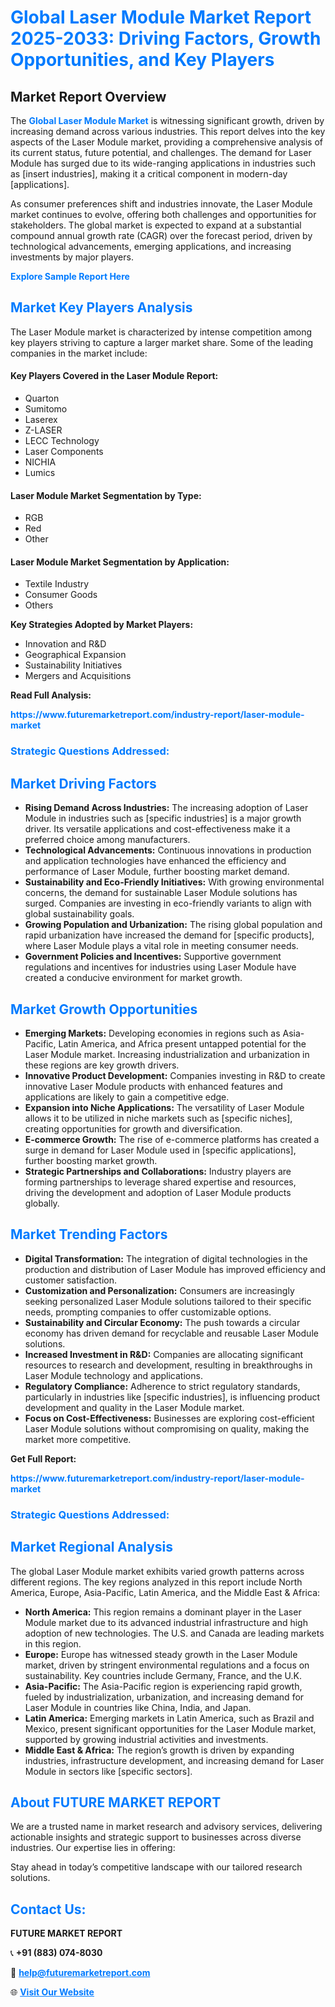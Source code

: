 <h1 style="color: #007BFF;">Global Laser Module Market Report 2025-2033: Driving Factors, Growth Opportunities, and Key Players</h1>

<section id="overview">
<h2>Market Report Overview</h2>
<p>The <a href="https://www.futuremarketreport.com/industry-report/laser-module-market" style="color: #007BFF; text-decoration: none;"><strong>Global Laser Module Market</strong></a> is witnessing significant growth, driven by increasing demand across various industries. This report delves into the key aspects of the Laser Module market, providing a comprehensive analysis of its current status, future potential, and challenges. The demand for Laser Module has surged due to its wide-ranging applications in industries such as [insert industries], making it a critical component in modern-day [applications].</p>
<p>As consumer preferences shift and industries innovate, the Laser Module market continues to evolve, offering both challenges and opportunities for stakeholders. The global market is expected to expand at a substantial compound annual growth rate (CAGR) over the forecast period, driven by technological advancements, emerging applications, and increasing investments by major players.</p>
</section>

<section id="overview">
<p><a href="https://www.futuremarketreport.com/request-sample/reportId=83453" style="color: #007BFF; text-decoration: none;"><strong>Explore Sample Report Here</strong></a></p>
</section>

<section id="key-players">
<h2 style="color: #007BFF;">Market Key Players Analysis</h2>
<p>The Laser Module market is characterized by intense competition among key players striving to capture a larger market share. Some of the leading companies in the market include:</p>
<h4>Key Players Covered in the Laser Module Report:</h4>
<ul><li>Quarton</li><li>Sumitomo</li><li>Laserex</li><li>Z-LASER</li><li>LECC Technology</li><li>Laser Components</li><li>NICHIA</li><li>Lumics</li></ul>
<h4>Laser Module Market Segmentation by Type:</h4>
<ul><li>RGB</li><li>Red</li><li>Other</li></ul>

<h4>Laser Module Market Segmentation by Application:</h4>
<ul><li>Textile Industry</li><li>Consumer Goods</li><li>Others</li></ul>
<p><strong>Key Strategies Adopted by Market Players:</strong></p>
<ul>
<li>Innovation and R&D</li>
<li>Geographical Expansion</li>
<li>Sustainability Initiatives</li>
<li>Mergers and Acquisitions</li>
</ul>
</section>

<section>
<p><strong>Read Full Analysis: </strong></p><a href="https://www.futuremarketreport.com/industry-report/laser-module-market" style="color: #007BFF; text-decoration: none;"><strong>https://www.futuremarketreport.com/industry-report/laser-module-market</strong></a>
<h3 style="color: #007BFF;">Strategic Questions Addressed:</h3>
</section>

<section id="driving-factors">
<h2 style="color: #007BFF;">Market Driving Factors</h2>
<ul>
<li><strong>Rising Demand Across Industries:</strong> The increasing adoption of Laser Module in industries such as [specific industries] is a major growth driver. Its versatile applications and cost-effectiveness make it a preferred choice among manufacturers.</li>
<li><strong>Technological Advancements:</strong> Continuous innovations in production and application technologies have enhanced the efficiency and performance of Laser Module, further boosting market demand.</li>
<li><strong>Sustainability and Eco-Friendly Initiatives:</strong> With growing environmental concerns, the demand for sustainable Laser Module solutions has surged. Companies are investing in eco-friendly variants to align with global sustainability goals.</li>
<li><strong>Growing Population and Urbanization:</strong> The rising global population and rapid urbanization have increased the demand for [specific products], where Laser Module plays a vital role in meeting consumer needs.</li>
<li><strong>Government Policies and Incentives:</strong> Supportive government regulations and incentives for industries using Laser Module have created a conducive environment for market growth.</li>
</ul>
</section>

<section id="growth-opportunities">
<h2 style="color: #007BFF;">Market Growth Opportunities</h2>
<ul>
<li><strong>Emerging Markets:</strong> Developing economies in regions such as Asia-Pacific, Latin America, and Africa present untapped potential for the Laser Module market. Increasing industrialization and urbanization in these regions are key growth drivers.</li>
<li><strong>Innovative Product Development:</strong> Companies investing in R&D to create innovative Laser Module products with enhanced features and applications are likely to gain a competitive edge.</li>
<li><strong>Expansion into Niche Applications:</strong> The versatility of Laser Module allows it to be utilized in niche markets such as [specific niches], creating opportunities for growth and diversification.</li>
<li><strong>E-commerce Growth:</strong> The rise of e-commerce platforms has created a surge in demand for Laser Module used in [specific applications], further boosting market growth.</li>
<li><strong>Strategic Partnerships and Collaborations:</strong> Industry players are forming partnerships to leverage shared expertise and resources, driving the development and adoption of Laser Module products globally.</li>
</ul>
</section>

<section id="trending-factors">
<h2 style="color: #007BFF;">Market Trending Factors</h2>
<ul>
<li><strong>Digital Transformation:</strong> The integration of digital technologies in the production and distribution of Laser Module has improved efficiency and customer satisfaction.</li>
<li><strong>Customization and Personalization:</strong> Consumers are increasingly seeking personalized Laser Module solutions tailored to their specific needs, prompting companies to offer customizable options.</li>
<li><strong>Sustainability and Circular Economy:</strong> The push towards a circular economy has driven demand for recyclable and reusable Laser Module solutions.</li>
<li><strong>Increased Investment in R&D:</strong> Companies are allocating significant resources to research and development, resulting in breakthroughs in Laser Module technology and applications.</li>
<li><strong>Regulatory Compliance:</strong> Adherence to strict regulatory standards, particularly in industries like [specific industries], is influencing product development and quality in the Laser Module market.</li>
<li><strong>Focus on Cost-Effectiveness:</strong> Businesses are exploring cost-efficient Laser Module solutions without compromising on quality, making the market more competitive.</li>
</ul>
</section>

<section>
<p><strong>Get Full Report: </strong></p><a href="https://www.futuremarketreport.com/industry-report/laser-module-market" style="color: #007BFF; text-decoration: none;"><strong>https://www.futuremarketreport.com/industry-report/laser-module-market</strong></a>
<h3 style="color: #007BFF;">Strategic Questions Addressed:</h3>
</section>


<section id="regional-analysis">
<h2 style="color: #007BFF;">Market Regional Analysis</h2>
<p>The global Laser Module market exhibits varied growth patterns across different regions. The key regions analyzed in this report include North America, Europe, Asia-Pacific, Latin America, and the Middle East & Africa:</p>
<ul>
<li><strong>North America:</strong> This region remains a dominant player in the Laser Module market due to its advanced industrial infrastructure and high adoption of new technologies. The U.S. and Canada are leading markets in this region.</li>
<li><strong>Europe:</strong> Europe has witnessed steady growth in the Laser Module market, driven by stringent environmental regulations and a focus on sustainability. Key countries include Germany, France, and the U.K.</li>
<li><strong>Asia-Pacific:</strong> The Asia-Pacific region is experiencing rapid growth, fueled by industrialization, urbanization, and increasing demand for Laser Module in countries like China, India, and Japan.</li>
<li><strong>Latin America:</strong> Emerging markets in Latin America, such as Brazil and Mexico, present significant opportunities for the Laser Module market, supported by growing industrial activities and investments.</li>
<li><strong>Middle East & Africa:</strong> The region’s growth is driven by expanding industries, infrastructure development, and increasing demand for Laser Module in sectors like [specific sectors].</li>
</ul>
</section>

<footer>
<h2 style="color: #007BFF;">About FUTURE MARKET REPORT</h2>
<p>We are a trusted name in market research and advisory services, delivering actionable insights and strategic support to businesses across diverse industries. Our expertise lies in offering:</p>

<p>Stay ahead in today’s competitive landscape with our tailored research solutions.</p>

<h2 style="color: #007BFF;">Contact Us:</h2>
<p><strong>FUTURE MARKET REPORT</strong></p>
<p>📞 <strong>+91 (883) 074-8030</strong></p>
<p>📧 <strong><a href="mailto:help@futuremarketreport.com" style="color: #007BFF;">help@futuremarketreport.com</a></strong></p>
<p>🌐 <strong><a href="https://www.futuremarketreport.com/" style="color: #007BFF;">Visit Our Website</a></strong></p>
</footer>